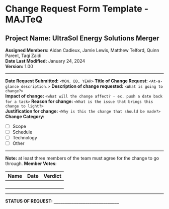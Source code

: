 # Change Request Form Template - MAJTeQ
## Project Name: UltraSol Energy Solutions Merger
**Assigned Members:** Aidan Cadieux, Jamie Lewis, Matthew Telford, Quinn Parent, Taqi Zaidi  
**Date Last Modified:** January 24, 2024  
**Version:** 1.00  

---
**Date Request Submitted:** `<MON. DD, YEAR>`
**Title of Change Request:** `<At-a-glance description.>` 
**Description of change requested:** `<What is going to change?>`  
**Impact of change:** `<what will the change affect? - ex. push a date back for a task>`
**Reason for change:** `<What is the issue that brings this change to light?>`  
**Justification for change:** `<Why is this the change that should be made?>`  
**Change Category:**
- [ ] Scope
- [ ] Schedule
- [ ] Technology
- [ ] Other  

--- 
**Note:** at least three members of the team must agree for the change to go through.
**Member Votes**:

| Name | Date | Verdict |
| ---- | ---- | ---- |
|  |  |  |
|  |  |  |
|  |  |  |
|  |  |  |

---
**STATUS OF REQUEST: `_____________________________`**
